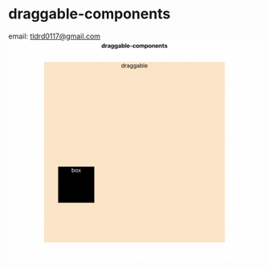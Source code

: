 # draggable-components
email: tldrd0117@gmail.com
![캡쳐](https://github.com/tldrd0117/draggable-components/blob/main/screenshot.png)
